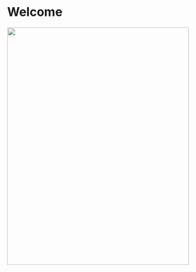 # Welcome

<img src="https://media.giphy.com/media/MOSebUr4rvZS0/giphy.gif" width="421" height="550">

